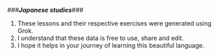 ###***Japanese studies***###

1. These lessons and their respective exercises were generated using Grok.
2. I understand that these data is free to use, share and edit.
3. I hope it helps in your journey of learning this beautiful language.
